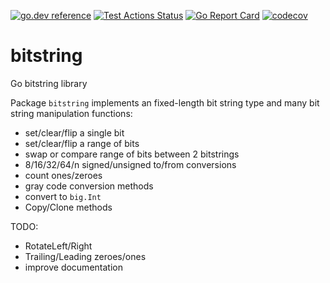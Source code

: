 [![go.dev reference](https://img.shields.io/badge/go.dev-reference-007d9c?logo=go&logoColor=white&style=flat-square)](https://pkg.go.dev/github.com/arl/bitstring)
[![Test Actions Status](https://github.com/arl/bitstring/workflows/Test/badge.svg)](https://github.com/arl/bitstring/actions)
[![Go Report Card](https://goreportcard.com/badge/github.com/arl/bitstring)](https://goreportcard.com/report/github.com/arl/bitstring)
[![codecov](https://codecov.io/gh/arl/bitstring/branch/main/graph/badge.svg)](https://codecov.io/gh/arl/bitstring)

# bitstring
Go bitstring library

Package `bitstring` implements an fixed-length bit string type and many bit
string manipulation functions:
 - set/clear/flip a single bit 
 - set/clear/flip a range of bits 
 - swap or compare range of bits between 2 bitstrings
 - 8/16/32/64/n signed/unsigned to/from conversions
 - count ones/zeroes
 - gray code conversion methods
 - convert to `big.Int`
 - Copy/Clone methods

TODO:
 - RotateLeft/Right
 - Trailing/Leading zeroes/ones
 - improve documentation
